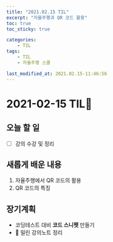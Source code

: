 ```yaml
---
title: "2021.02.15 TIL"
excerpt: "자율주행과 QR 코드 활용"
toc: true
toc_sticky: true

categories:
    - TIL 
tags:
    - TIL
    - 자율주행 스쿨

last_modified_at: 2021.02.15-11:46:56  
---
```

 
# 2021-02-15 TIL📓
## 오늘 할 일
- [ ] 강의 수강 및 정리

## 새롭게 배운 내용
1. 자율주행에서 QR 코드의 활용
2. QR 코드의 특징


## 장기계획
- 코딩테스트 대비 **코드 스니펫** 만들기
- 💫 밀린 강의노트 정리
